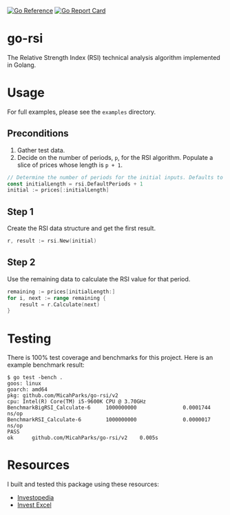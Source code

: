 [![Go Reference](https://pkg.go.dev/badge/github.com/MicahParks/go-rsi/v2.svg)](https://pkg.go.dev/github.com/MicahParks/go-rsi/v2) [![Go Report Card](https://goreportcard.com/badge/github.com/MicahParks/go-rsi/v2)](https://goreportcard.com/report/github.com/MicahParks/go-rsi/v2)
# go-rsi
The Relative Strength Index (RSI) technical analysis algorithm implemented in Golang.

# Usage
For full examples, please see the `examples` directory.

## Preconditions
1. Gather test data.
2. Decide on the number of periods, `p`, for the RSI algorithm. Populate a slice of prices whose length is `p + 1`.

```go
// Determine the number of periods for the initial inputs. Defaults to 14.
const initialLength = rsi.DefaultPeriods + 1
initial := prices[:initialLength]
```

## Step 1
Create the RSI data structure and get the first result.
```go
r, result := rsi.New(initial)
```

## Step 2
Use the remaining data to calculate the RSI value for that period.
```go
remaining := prices[initialLength:]
for i, next := range remaining {
	result = r.Calculate(next)
}
```

# Testing
There is 100% test coverage and benchmarks for this project. Here is an example benchmark result:
```
$ go test -bench .
goos: linux
goarch: amd64
pkg: github.com/MicahParks/go-rsi/v2
cpu: Intel(R) Core(TM) i5-9600K CPU @ 3.70GHz
BenchmarkBigRSI_Calculate-6     1000000000               0.0001744 ns/op
BenchmarkRSI_Calculate-6        1000000000               0.0000017 ns/op
PASS
ok      github.com/MicahParks/go-rsi/v2    0.005s
```

# Resources
I built and tested this package using these resources:
* [Investopedia](https://www.investopedia.com/terms/r/rsi.asp)
* [Invest Excel](https://investexcel.net/relative-strength-index-spreadsheet/)
